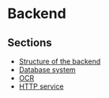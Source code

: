 # Backend

## Sections

 * [Structure of the backend](./backend-structure.md)
 * [Database system](./backend-database.md)
 * [OCR](./backend-ocr.md)
 * [HTTP service](./backend-fastapi.md)
